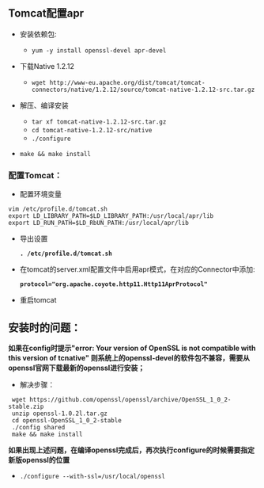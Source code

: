 ## Tomcat配置apr
* 安装依赖包:
  * `yum -y install openssl-devel apr-devel`

* 下载Native 1.2.12
  * `wget http://www-eu.apache.org/dist/tomcat/tomcat-connectors/native/1.2.12/source/tomcat-native-1.2.12-src.tar.gz`

* 解压、编译安装
  * `tar xf tomcat-native-1.2.12-src.tar.gz` 
  * `cd tomcat-native-1.2.12-src/native`
  * `./configure`

* `make && make install`


### 配置Tomcat：
* 配置环境变量
```
vim /etc/profile.d/tomcat.sh
export LD_LIBRARY_PATH=$LD_LIBRARY_PATH:/usr/local/apr/lib
export LD_RUN_PATH=$LD_RbUN_PATH:/usr/local/apr/lib
```

* 导出设置

  **`. /etc/profile.d/tomcat.sh`**

* 在tomcat的server.xml配置文件中启用apr模式，在对应的Connector中添加:

  **`protocol="org.apache.coyote.http11.Http11AprProtocol"`**

* 重启tomcat

## 安装时的问题：

**如果在config时提示"error: Your version of OpenSSL is not compatible with this version of tcnative" 则系统上的openssl-devel的软件包不兼容，需要从openssl官网下载最新的openssl进行安装；**
* 解决步骤：

```
 wget https://github.com/openssl/openssl/archive/OpenSSL_1_0_2-stable.zip
 unzip openssl-1.0.2l.tar.gz
 cd openssl-OpenSSL_1_0_2-stable
 ./config shared
 make && make install

```
**如果出现上述问题，在编译openssl完成后，再次执行configure的时候需要指定新版openssl的位置**
* `./configure --with-ssl=/usr/local/openssl`
